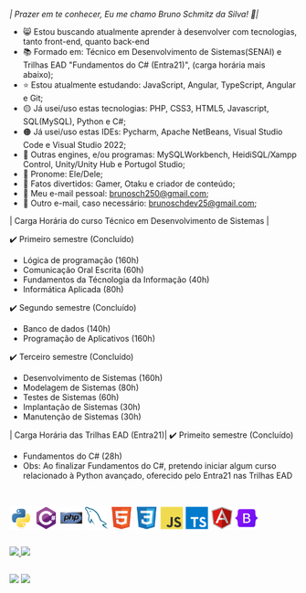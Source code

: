 *| Prazer em te conhecer, Eu me chamo Bruno Schmitz da Silva! 🌺|*

- 😸 Estou buscando atualmente aprender à desenvolver com tecnologias, tanto front-end, quanto back-end
- 📚 Formado em: Técnico em Desenvolvimento de Sistemas(SENAI) e Trilhas EAD "Fundamentos do C# (Entra21)", (carga horária mais abaixo);
- ⭐️ Estou atualmente estudando: JavaScript, Angular, TypeScript, Angular e Git;
- 🟡 Já usei/uso estas tecnologias: PHP, CSS3, HTML5, Javascript, SQL(MySQL), Python e C#;
- 🟠 Já usei/uso estas IDEs: Pycharm, Apache NetBeans, Visual Studio Code e Visual Studio 2022;
- 🔴 Outras engines, e/ou programas: MySQLWorkbench, HeidiSQL/Xampp Control, Unity/Unity Hub e Portugol Studio;
- 🍁 Pronome: Ele/Dele;
- 🍒 Fatos divertidos: Gamer, Otaku e criador de conteúdo;
- 💬 Meu e-mail pessoal: brunosch250@gmail.com;
- 💬 Outro e-mail, caso necessário: brunoschdev25@gmail.com;

| Carga Horária do curso Técnico em Desenvolvimento de Sistemas |

✔️ Primeiro semestre (Concluído)
- Lógica de programação (160h)
- Comunicação Oral Escrita (60h)
- Fundamentos da Técnologia da Informação (40h)
- Informática Aplicada (80h)


✔️ Segundo semestre (Concluído)
- Banco de dados (140h)
- Programação de Aplicativos (160h)


✔️ Terceiro semestre (Concluído)
- Desenvolvimento de Sistemas (160h)
- Modelagem de Sistemas (80h)
- Testes de Sistemas (60h)
- Implantação de Sistemas (30h)
- Manutenção de Sistemas (30h)

| Carga Horária das Trilhas EAD (Entra21)|
✔️ Primeito semestre (Concluído)
- Fundamentos do C# (28h)
- Obs: Ao finalizar Fundamentos do C#, pretendo iniciar algum curso relacionado à Python avançado, oferecido pelo Entra21 nas Trilhas EAD
##

<div style="display: inline_block"><br>
  <img align="center" height="40" width="40" src="https://raw.githubusercontent.com/devicons/devicon/master/icons/python/python-original.svg">
  <img align="center" height="40" width="40" src="https://raw.githubusercontent.com/devicons/devicon/master/icons/csharp/csharp-original.svg">
  <img align="center" height="40" width="40" src="https://raw.githubusercontent.com/devicons/devicon/master/icons/php/php-original.svg">
  <img align="center" height="40" width="40" src="https://raw.githubusercontent.com/devicons/devicon/master/icons/mysql/mysql-original.svg">
  <img align="center" height="40" width="40" src="https://raw.githubusercontent.com/devicons/devicon/master/icons/html5/html5-original.svg">
  <img align="center" height="40" width="40" src="https://raw.githubusercontent.com/devicons/devicon/master/icons/css3/css3-original.svg">
  <img align="center" height="40" width="40" src="https://raw.githubusercontent.com/devicons/devicon/master/icons/javascript/javascript-original.svg">
   <img align="center" height="40" width="40" src="https://raw.githubusercontent.com/devicons/devicon/master/icons/typescript/typescript-original.svg">
  <img align="center" height="40" width="40" src="https://raw.githubusercontent.com/devicons/devicon/master/icons/angularjs/angularjs-original.svg">
  <img align="center" height="40" width="40" src="https://raw.githubusercontent.com/devicons/devicon/master/icons/bootstrap/bootstrap-original.svg">
</div>

##

<div align="left">
  <a href="https://github.com/brunoschmitz4">
  <img height="150em" src="https://github-readme-stats.vercel.app/api?username=brunoschmitz4&show_icons=true&theme=dracula&include_all_commits=true&count_private=true"/>
  <img height="150em" src="https://github-readme-stats.vercel.app/api/top-langs/?username=brunoschmitz4&layout=compact&langs_count=12&theme=dracula"/>
</div>

##
<div>
  <a href=https://www.youtube.com/channel/UClCYZrKIBKOG5mvJrgtXoeA target="_blank"><img src="https://img.shields.io/badge/YouTube-FF0000?style=for-the-badge&logo=youtube&logoColor=white" target="_blank"></a>
  <a href = "mailto:brunosch250@gmail.com"><img src=https://img.shields.io/badge/Gmail-D14836?style=for-the-badge&logo=gmail&logoColor=white target="_blank"></a>
</div>
